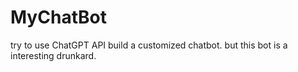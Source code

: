 # MyChatBot
try to use ChatGPT API build a customized chatbot. 
but this bot is a interesting drunkard.
